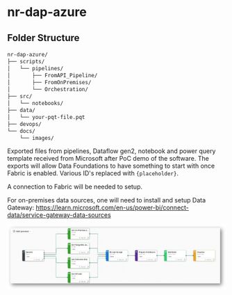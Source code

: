 # nr-dap-azure

## Folder Structure

    nr-dap-azure/
    ├── scripts/
    │   └── pipelines/
    │       ├── FromAPI_Pipeline/
    │       ├── FromOnPremises/
    │       └── Orchestration/
    ├── src/
    │   └── notebooks/
    ├── data/
    │   └── your-pqt-file.pqt
    ├── devops/
    └── docs/
        └── images/

Exported files from pipelines, Dataflow gen2, notebook and power query template received from Microsoft after PoC demo of the software. The exports will allow Data Foundations to have something to start with once Fabric is enabled. Various ID's replaced with `{placeholder}`.

A connection to Fabric will be needed to setup.

For on-premises data sources, one will need to install and setup Data Gateway: https://learn.microsoft.com/en-us/power-bi/connect-data/service-gateway-data-sources

![Pipeline Image](docs/images/azure-poc-preview.jpg)